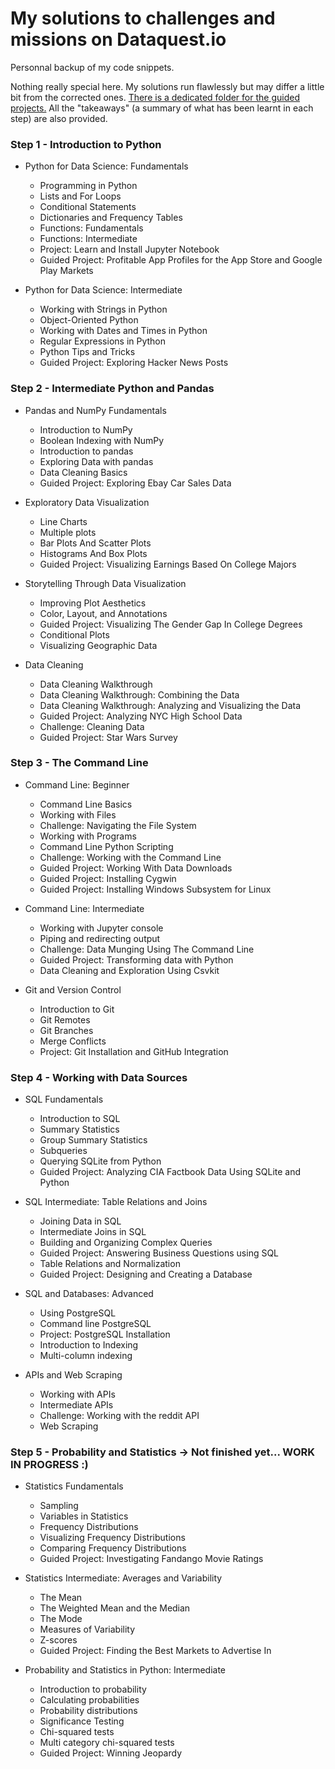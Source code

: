 # My solutions to challenges and missions on Dataquest.io
Personnal backup of my code snippets.

Nothing really special here. My solutions run flawlessly but may differ a little bit from the corrected ones.
[There is a dedicated folder for the guided projects.](https://github.com/obrunet/my-own-dataquest.io-codes/tree/master/Guided%20projects)
All the "takeaways" (a summary of what has been learnt in each step) are also provided.

### Step 1 - Introduction to Python

* Python for Data Science: Fundamentals
	* Programming in Python
	* Lists and For Loops
	* Conditional Statements
	* Dictionaries and Frequency Tables
	* Functions: Fundamentals
	* Functions: Intermediate
	* Project: Learn and Install Jupyter Notebook
	* Guided Project: Profitable App Profiles for the App Store and Google Play Markets

* Python for Data Science: Intermediate
	* Working with Strings in Python
	* Object-Oriented Python
	* Working with Dates and Times in Python
	* Regular Expressions in Python
	* Python Tips and Tricks
	* Guided Project: Exploring Hacker News Posts 

### Step 2 - Intermediate Python and Pandas

* Pandas and NumPy Fundamentals
	* Introduction to NumPy
	* Boolean Indexing with NumPy
	* Introduction to pandas
	* Exploring Data with pandas
	* Data Cleaning Basics
	* Guided Project: Exploring Ebay Car Sales Data

* Exploratory Data Visualization
	* Line Charts
	* Multiple plots
	* Bar Plots And Scatter Plots
	* Histograms And Box Plots
	* Guided Project: Visualizing Earnings Based On College Majors

* Storytelling Through Data Visualization
	* Improving Plot Aesthetics
	* Color, Layout, and Annotations
	* Guided Project: Visualizing The Gender Gap In College Degrees
	* Conditional Plots
	* Visualizing Geographic Data

* Data Cleaning
	* Data Cleaning Walkthrough
	* Data Cleaning Walkthrough: Combining the Data
	* Data Cleaning Walkthrough: Analyzing and Visualizing the Data
	* Guided Project: Analyzing NYC High School Data
	* Challenge: Cleaning Data
	* Guided Project: Star Wars Survey 

### Step 3 - The Command Line

* Command Line: Beginner
	* Command Line Basics
	* Working with Files
	* Challenge: Navigating the File System
	* Working with Programs
	* Command Line Python Scripting
	* Challenge: Working with the Command Line
	* Guided Project: Working With Data Downloads
	* Guided Project: Installing Cygwin
	* Guided Project: Installing Windows Subsystem for Linux

* Command Line: Intermediate
	* Working with Jupyter console
	* Piping and redirecting output
	* Challenge: Data Munging Using The Command Line
	* Guided Project: Transforming data with Python
	* Data Cleaning and Exploration Using Csvkit

* Git and Version Control
	* Introduction to Git
	* Git Remotes
	* Git Branches
	* Merge Conflicts
	* Project: Git Installation and GitHub Integration

### Step 4 - Working with Data Sources

* SQL Fundamentals
	* Introduction to SQL
	* Summary Statistics
	* Group Summary Statistics
	* Subqueries
	* Querying SQLite from Python
	* Guided Project: Analyzing CIA Factbook Data Using SQLite and Python

* SQL Intermediate: Table Relations and Joins
	* Joining Data in SQL
	* Intermediate Joins in SQL
	* Building and Organizing Complex Queries
	* Guided Project: Answering Business Questions using SQL
	* Table Relations and Normalization
	* Guided Project: Designing and Creating a Database

* SQL and Databases: Advanced
	* Using PostgreSQL
	* Command line PostgreSQL
	* Project: PostgreSQL Installation
	* Introduction to Indexing
	* Multi-column indexing

* APIs and Web Scraping
	* Working with APIs
	* Intermediate APIs
	* Challenge: Working with the reddit API
	* Web Scraping 

### Step 5 - Probability and Statistics -> Not finished yet... WORK IN PROGRESS :)

* Statistics Fundamentals
	* Sampling
	* Variables in Statistics
	* Frequency Distributions
	* Visualizing Frequency Distributions
	* Comparing Frequency Distributions
	* Guided Project: Investigating Fandango Movie Ratings

* Statistics Intermediate: Averages and Variability
	* The Mean
	* The Weighted Mean and the Median
	* The Mode
	* Measures of Variability
	* Z-scores
	* Guided Project: Finding the Best Markets to Advertise In

* Probability and Statistics in Python: Intermediate
	* Introduction to probability
	* Calculating probabilities
	* Probability distributions
	* Significance Testing
	* Chi-squared tests
	* Multi category chi-squared tests
	* Guided Project: Winning Jeopardy 

